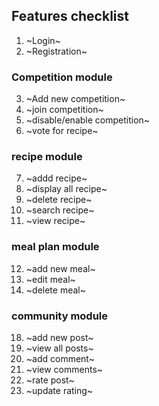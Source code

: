 ## Features checklist

1. ~Login~
2. ~Registration~

### Competition module

3. ~Add new competition~
4. ~join competition~
5. ~disable/enable competition~
6. ~vote for recipe~

### recipe module

7. ~addd recipe~
8. ~display all recipe~
9. ~delete recipe~
10. ~search recipe~
11. ~view recipe~

### meal plan module

12. ~add new meal~
13. ~edit meal~
14. ~delete meal~

### community module

18. ~add new post~
15. ~view all posts~
17. ~add comment~
16. ~view comments~
19. ~rate post~
20. ~update rating~
